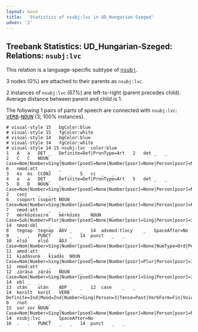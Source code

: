 ```yaml
---
layout: base
title:  'Statistics of nsubj:lvc in UD_Hungarian-Szeged'
udver: '2'
---
```


## Treebank Statistics: UD_Hungarian-Szeged: Relations: `nsubj:lvc`

This relation is a language-specific subtype of <tt><a href="hu_szeged-dep-nsubj.html">nsubj</a></tt>.

3 nodes (0%) are attached to their parents as `nsubj:lvc`.

2 instances of `nsubj:lvc` (67%) are left-to-right (parent precedes child).
Average distance between parent and child is 1.

The following 1 pairs of parts of speech are connected with `nsubj:lvc`: <tt><a href="hu_szeged-pos-VERB.html">VERB</a></tt>-<tt><a href="hu_szeged-pos-NOUN.html">NOUN</a></tt> (3; 100% instances).


~~~ conllu
# visual-style 15	bgColor:blue
# visual-style 15	fgColor:white
# visual-style 14	bgColor:blue
# visual-style 14	fgColor:white
# visual-style 14 15 nsubj:lvc	color:blue
1	A	a	DET	_	Definite=Def|PronType=Art	2	det	_	_
2	C	C	NOUN	_	Case=Nom|Number=Sing|Number[psed]=None|Number[psor]=None|Person[psor]=None	6	nmod:att	_	_
3	és	és	CCONJ	_	_	5	cc	_	_
4	a	a	DET	_	Definite=Def|PronType=Art	5	det	_	_
5	D	D	NOUN	_	Case=Nom|Number=Sing|Number[psed]=None|Number[psor]=None|Person[psor]=None	2	conj	_	_
6	csoport	csoport	NOUN	_	Case=Nom|Number=Sing|Number[psed]=None|Number[psor]=None|Person[psor]=None	7	nmod:att	_	_
7	mérkőzéseire	mérkőzés	NOUN	_	Case=Sub|Number=Plur|Number[psed]=None|Number[psor]=Sing|Person[psor]=3	14	nmod:obl	_	_
8	tegnap	tegnap	ADV	_	_	14	advmod:tlocy	_	SpaceAfter=No
9	,	,	PUNCT	_	_	14	punct	_	_
10	első	első	ADJ	_	Case=Nom|Number=Sing|Number[psed]=None|Number[psor]=None|NumType=Ord|Person[psor]=None	11	amod:att	_	_
11	kiadásunk	kiadás	NOUN	_	Case=Nom|Number=Sing|Number[psed]=None|Number[psor]=Plur|Person[psor]=1	12	nmod:att	_	_
12	zárása	zárás	NOUN	_	Case=Nom|Number=Sing|Number[psed]=None|Number[psor]=Sing|Person[psor]=3	14	obl	_	_
13	után	után	ADP	_	_	12	case	_	_
14	került	kerül	VERB	_	Definite=Ind|Mood=Ind|Number=Sing|Person=3|Tense=Past|VerbForm=Fin|Voice=Act	0	root	_	_
15	sor	sor	NOUN	_	Case=Nom|Number=Sing|Number[psed]=None|Number[psor]=None|Person[psor]=None	14	nsubj:lvc	_	SpaceAfter=No
16	.	.	PUNCT	_	_	14	punct	_	_

~~~


